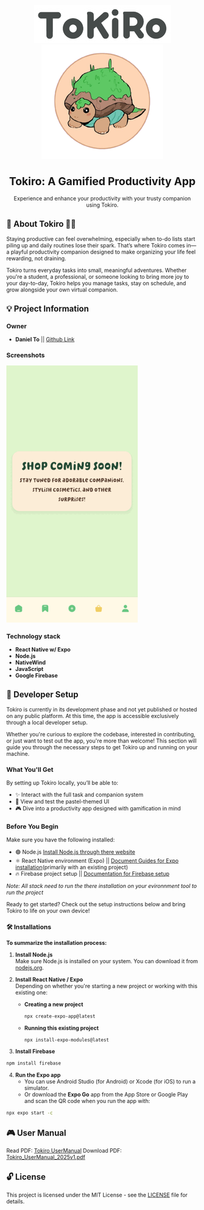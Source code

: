 <!-- height or width of logo may be adjusted -->
<!-- This section is where you will replace the link to your transparent logo, the title of your project, and the very short desciptor of your project -->
<!-- If you used Canva to make your icon and don't want to pay for a background remover, you can use the website https://www.remove.bg/ to do so -->
<p align="center">
  <img alt="TokiroLogo" src="assets/images/TokiroLogo.png" width="" height="100" />
  <br />
  <img alt="companionLogo" src="assets/images/companionLogo.png" width="" height="300" />
  <h1 align="center">Tokiro: A Gamified Productivity App</h1>
  <p align="center">Experience and enhance your productivity with your trusty companion using Tokiro.</p>
</p>
<!-- the emojis are not set in stone! If you'd like you can remove them entirely or select your own from https://gist.github.com/rxaviers/7360908 you are welcome to -->

## 🌿 About Tokiro 🌱✨
Staying productive can feel overwhelming, especially when to-do lists start piling up and daily routines lose their spark. 
That’s where Tokiro comes in—a playful productivity companion designed to make organizing your life feel rewarding, not draining.

Tokiro turns everyday tasks into small, meaningful adventures. Whether you're a student, a professional, or someone looking to bring more joy to your day-to-day,
Tokiro helps you manage tasks, stay on schedule, and grow alongside your own virtual companion.

## :bulb: Project Information

### Owner
- **Daniel To** || [Github Link](https://github.com/danielto2910)

<!-- ### Commercial Video-->

### Screenshots
<img src="assets/images/screenshotApp.gif"/>

### Technology stack
- **React Native w/ Expo**
- **Node.js**
- **NativeWind**
- **JavaScript**
- **Google Firebase**

## :page_with_curl: Developer Setup
Tokiro is currently in its development phase and not yet published or hosted on any public platform. At this time, the app is accessible exclusively through a local developer setup.

Whether you're curious to explore the codebase, interested in contributing, or just want to test out the app, you're more than welcome! This section will guide you through the necessary steps to get Tokiro up and running on your machine.

### What You'll Get
By setting up Tokiro locally, you’ll be able to:
- ✨ Interact with the full task and companion system  
- 🎨 View and test the pastel-themed UI  
- 🎮 Dive into a productivity app designed with gamification in mind  

### Before You Begin
Make sure you have the following installed:
- 🟢 Node.js [Install Node.js through there website]()
- ⚛️ React Native environment (Expo) || [Document Guides for Expo installation](https://docs.expo.dev/bare/installing-expo-modules/)(primarily with an existing project)
- 🔥 Firebase project setup || [Documentation for Firebase setup](https://firebase.google.com/docs/web/setup)
<p><i>Note: All stack need to run the there installation on your evironnment tool to run the project</i></p>

Ready to get started? Check out the setup instructions below and bring Tokiro to life on your own device!

### 🛠️ Installations

**To summarize the installation process:**

1. **Install Node.js**  
   Make sure Node.js is installed on your system. You can download it from [nodejs.org](https://nodejs.org/).

2. **Install React Native / Expo**  
   Depending on whether you're starting a new project or working with this existing one:

   - **Creating a new project**
     ```bash
     npx create-expo-app@latest
     ```

   - **Running this existing project**
     ```bash
     npx install-expo-modules@latest
     ```
3. **Install Firebase**  
```bash
npm install firebase
```
4. **Run the Expo app**  
   - You can use Android Studio (for Android) or Xcode (for iOS) to run a simulator.  
   - Or download the **Expo Go** app from the App Store or Google Play and scan the QR code when you run the app with:  
```bash
npx expo start -c
```

## :video_game: User Manual
Read PDF: [Tokiro UserManual](media/Tokiro_UserManual_2025v1.pdf)
Download PDF: [Tokiro_UserManual_2025v1.pdf](https://github.com/user-attachments/files/19968030/Tokiro_UserManual_2025v1.pdf)


## 🔓 License

This project is licensed under the MIT License - see the [LICENSE](LICENSE) file for details.

